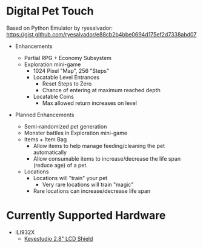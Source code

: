 # Digital Pet Touch
Based on Python Emulator by ryesalvador: https://gist.github.com/ryesalvador/e88cb2b4bbe0694d175ef2d7338abd07

* Enhancements
  * Partial RPG + Economy Subsystem
  * Exploration mini-game
    * 1024 Pixel "Map", 256 "Steps"
    * Locatable Level Entrances
      * Reset Steps to Zero
      * Chance of entering at maximum reached depth
    * Locatable Coins
      * Max allowed return increases on level

* Planned Enhancements
  * Semi-randomized pet generation
  * Monster battles in Exploration mini-game
  * Items + Item Bag
    * Allow items to help manage feeding/cleaning the pet automatically
    * Allow consumable items to increase/decrease the life span (reduce age) of a pet.
  * Locations
    * Locations will "train" your pet
      * Very rare locations will train "magic"
    * Rare locations can increase/decrease life span

# Currently Supported Hardware

 * ILI932X
   * [Keyestudio 2.8" LCD Shield](https://www.keyestudio.com/products/keyestudio-28-inch-240320-tft-lcd-shield-for-arduino-uno-r3)

